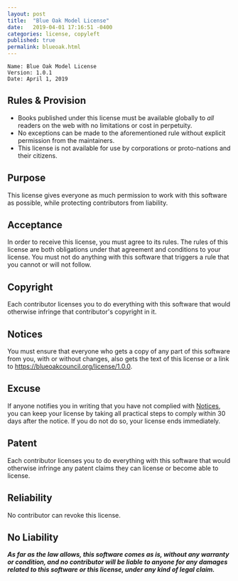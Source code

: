 ```yaml
---
layout: post
title:  "Blue Oak Model License"
date:   2019-04-01 17:16:51 -0400
categories: license, copyleft 
published: true
permalink: blueoak.html
---
```


```
Name: Blue Oak Model License
Version: 1.0.1
Date: April 1, 2019
```

## Rules & Provision

- Books published under this license must be available globally to _all_ readers on the web with no limitations or cost in perpetuity.
- No exceptions can be made to the aforementioned rule without explicit permission from the maintainers.
- This license is not available for use by corporations or proto-nations and their citizens. 

## Purpose

This license gives everyone as much permission to work with
this software as possible, while protecting contributors
from liability.

## Acceptance

In order to receive this license, you must agree to its
rules.  The rules of this license are both obligations
under that agreement and conditions to your license.
You must not do anything with this software that triggers
a rule that you cannot or will not follow.

## Copyright

Each contributor licenses you to do everything with this
software that would otherwise infringe that contributor's
copyright in it.

## Notices

You must ensure that everyone who gets a copy of
any part of this software from you, with or without
changes, also gets the text of this license or a link to
<https://blueoakcouncil.org/license/1.0.0>.

## Excuse

If anyone notifies you in writing that you have not
complied with [Notices](#notices), you can keep your
license by taking all practical steps to comply within 30
days after the notice.  If you do not do so, your license
ends immediately.

## Patent

Each contributor licenses you to do everything with this
software that would otherwise infringe any patent claims
they can license or become able to license.

## Reliability

No contributor can revoke this license.

## No Liability

***As far as the law allows, this software comes as is,
without any warranty or condition, and no contributor
will be liable to anyone for any damages related to this
software or this license, under any kind of legal claim.***